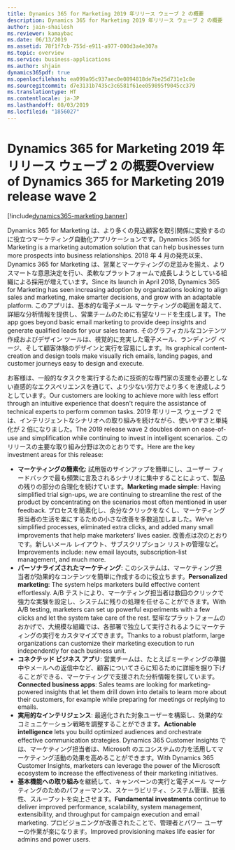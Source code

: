 ```yaml
---
title: Dynamics 365 for Marketing 2019 年リリース ウェーブ 2 の概要
description: Dynamics 365 for Marketing 2019 年リリース ウェーブ 2 の概要
author: jain-shailesh
ms.reviewer: kamaybac
ms.date: 06/13/2019
ms.assetid: 78f1f7cb-755d-e911-a977-000d3a4e307a
ms.topic: overview
ms.service: business-applications
ms.author: shjain
dynamics365pdf: true
ms.openlocfilehash: ea099a95c937aec0e0894818de7be25d731e1c8e
ms.sourcegitcommit: d7e3131b7435c3c6581f61ee059895f9045cc379
ms.translationtype: HT
ms.contentlocale: ja-JP
ms.lasthandoff: 08/03/2019
ms.locfileid: "1856027"
---
```

# <a name="overview-of-dynamics-365-for-marketing-2019-release-wave-2"></a><span data-ttu-id="e08cf-103">Dynamics 365 for Marketing 2019 年リリース ウェーブ 2 の概要</span><span class="sxs-lookup"><span data-stu-id="e08cf-103">Overview of Dynamics 365 for Marketing 2019 release wave 2</span></span>
[!include[dynamics365-marketing banner](../includes/dynamics365-marketing.md)]

<span data-ttu-id="e08cf-104">Dynamics 365 for Marketing は、より多くの見込顧客を取引関係に変換するのに役立つマーケティング自動化アプリケーションです。</span><span class="sxs-lookup"><span data-stu-id="e08cf-104">Dynamics 365 for Marketing is a marketing automation solution that can help businesses turn more prospects into business relationships.</span></span> <span data-ttu-id="e08cf-105">2018 年 4 月の発売以来、Dynamics 365 for Marketing は、営業とマーケティングの足並みを揃え、よりスマートな意思決定を行い、柔軟なプラットフォームで成長しようとしている組織による採用が増えています。</span><span class="sxs-lookup"><span data-stu-id="e08cf-105">Since its launch in April 2018, Dynamics 365 for Marketing has seen increasing adoption by organizations looking to align sales and marketing, make smarter decisions, and grow with an adaptable platform.</span></span> <span data-ttu-id="e08cf-106">このアプリは、基本的な電子メール マーケティングの範囲を超えて、詳細な分析情報を提供し、営業チームのために有望なリードを生成します。</span><span class="sxs-lookup"><span data-stu-id="e08cf-106">The app goes beyond basic email marketing to provide deep insights and generate qualified leads for your sales teams.</span></span> <span data-ttu-id="e08cf-107">そのグラフィカルなコンテンツ作成およびデザイン ツールは、視覚的に充実した電子メール、ランディング ページ、そして顧客体験のデザインと実行を容易にします。</span><span class="sxs-lookup"><span data-stu-id="e08cf-107">Its graphical content-creation and design tools make visually rich emails, landing pages, and customer journeys easy to design and execute.</span></span>

<span data-ttu-id="e08cf-108">お客様は、一般的なタスクを実行するために技術的な専門家の支援を必要としない直感的なエクスペリエンスを通じて、より少ない労力でより多くを達成しようとしています。</span><span class="sxs-lookup"><span data-stu-id="e08cf-108">Our customers are looking to achieve more with less effort through an intuitive experience that doesn't require the assistance of technical experts to perform common tasks.</span></span> <span data-ttu-id="e08cf-109">2019 年リリース ウェーブ 2 では、インテリジェントなシナリオへの取り組みを続けながら、使いやすさと単純化が 2 倍になりました。</span><span class="sxs-lookup"><span data-stu-id="e08cf-109">The 2019 release wave 2 doubles down on ease-of-use and simplification while continuing to invest in intelligent scenarios.</span></span> <span data-ttu-id="e08cf-110">このリリースの主要な取り組み分野は次のとおりです。</span><span class="sxs-lookup"><span data-stu-id="e08cf-110">Here are the key investment areas for this release:</span></span>

- <span data-ttu-id="e08cf-111">**マーケティングの簡素化**: 試用版のサインアップを簡単にし、ユーザー フィードバックで最も頻繁に言及されるシナリオに集中することによって、製品の残りの部分の合理化を続けています。</span><span class="sxs-lookup"><span data-stu-id="e08cf-111">**Marketing made simple**: Having simplified trial sign-ups, we are continuing to streamline the rest of the product by concentrating on the scenarios most often mentioned in user feedback.</span></span> <span data-ttu-id="e08cf-112">プロセスを簡素化し、余分なクリックをなくし、マーケティング担当者の生活を楽にするための小さな改善を多数追加しました。</span><span class="sxs-lookup"><span data-stu-id="e08cf-112">We’ve simplified processes, eliminated extra clicks, and added many small improvements that help make marketers’ lives easier.</span></span> <span data-ttu-id="e08cf-113">改善点は次のとおりです。新しいメール レイアウト、サブスクリプション リストの管理など。</span><span class="sxs-lookup"><span data-stu-id="e08cf-113">Improvements include: new email layouts, subscription-list management, and much more.</span></span>  
- <span data-ttu-id="e08cf-114">**パーソナライズされたマーケティング**: このシステムは、マーケティング担当者が効果的なコンテンツを簡単に作成するのに役立ちます。</span><span class="sxs-lookup"><span data-stu-id="e08cf-114">**Personalized marketing**: The system helps marketers build effective content effortlessly.</span></span> <span data-ttu-id="e08cf-115">A/B テストにより、マーケティング担当者は数回のクリックで強力な実験を設定し、システムに残りの処理を任せることができます。</span><span class="sxs-lookup"><span data-stu-id="e08cf-115">With A/B testing, marketers can set up powerful experiments with a few clicks and let the system take care of the rest.</span></span> <span data-ttu-id="e08cf-116">堅牢なプラットフォームのおかげで、大規模な組織では、各部署で独立して実行されるようにマーケティングの実行をカスタマイズできます。</span><span class="sxs-lookup"><span data-stu-id="e08cf-116">Thanks to a robust platform, large organizations can customize their marketing execution to run independently for each business unit.</span></span>
- <span data-ttu-id="e08cf-117">**コネクテッド ビジネス アプリ**: 営業チームは、たとえばミーティングの準備中やメールへの返信中など、顧客についてさらに知るために詳細を掘り下げることができる、マーケティングで支援された分析情報を探しています。</span><span class="sxs-lookup"><span data-stu-id="e08cf-117">**Connected business apps**: Sales teams are looking for marketing-powered insights that let them drill down into details to learn more about their customers, for example while preparing for meetings or replying to emails.</span></span>
- <span data-ttu-id="e08cf-118">**実用的なインテリジェンス**: 最適化された対象ユーザーを構築し、効果的なコミュニケーション戦略を調整することができます。</span><span class="sxs-lookup"><span data-stu-id="e08cf-118">**Actionable intelligence** lets you build optimized audiences and orchestrate effective communication strategies.</span></span> <span data-ttu-id="e08cf-119">Dynamics 365 Customer Insights では、マーケティング担当者は、Microsoft のエコシステムの力を活用してマーケティング活動の効果を高めることができます。</span><span class="sxs-lookup"><span data-stu-id="e08cf-119">With Dynamics 365 Customer Insights, marketers can leverage the power of the Microsoft ecosystem to increase the effectiveness of their marketing initiatives.</span></span> 
- <span data-ttu-id="e08cf-120">**基本機能への取り組み**を継続して、キャンペーンの実行と電子メール マーケティングのためのパフォーマンス、スケーラビリティ、システム管理、拡張性、スループットを向上させます。</span><span class="sxs-lookup"><span data-stu-id="e08cf-120">**Fundamental investments** continue to deliver improved performance, scalability, system management, extensibility, and throughput for campaign execution and email marketing.</span></span> <span data-ttu-id="e08cf-121">プロビジョニングが改善されたことで、管理者とパワー ユーザーの作業が楽になります。</span><span class="sxs-lookup"><span data-stu-id="e08cf-121">Improved provisioning makes life easier for admins and power users.</span></span>
